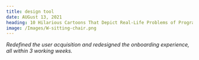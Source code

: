 ```yaml
---
title: design tool
date: AUGust 13, 2021
heading: 10 Hilarious Cartoons That Depict Real-Life Problems of Programmers
image: /Images/W-sitting-chair.png
---
```


_Redefined the user acquisition and redesigned the onboarding experience, all within 3 working weeks._
